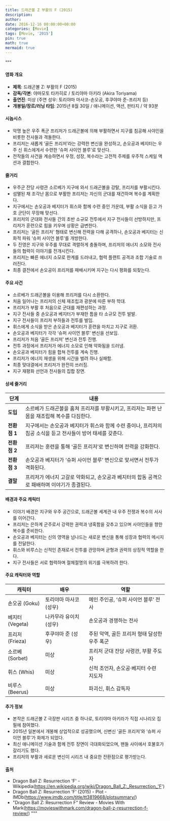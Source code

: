 ```yaml
---
title: 드래곤볼 Z 부활의 F (2015)
description: 
author: 
date: 2016-12-16 00:00:00+00:00
categories: [Movie]
tags: [Movie, '2015']
pin: true
math: true
mermaid: true
---
```

"""
#### 영화 개요

- **제목**: 드래곤볼 Z: 부활의 F (2015)
- **감독/각본**: 야마모토 타카히로 / 토리야마 아키라 (Akira Toriyama)
- **출연진**: 미상 (주연 성우: 토리야마 마사코-손오공, 후쿠야마 준-프리저 등)
- **개봉일/장르/러닝 타임**: 2015년 8월 30일 / 애니메이션, 액션, 판타지 / 약 93분

#### 시놉시스

- 악명 높은 우주 폭군 프리저가 드래곤볼에 의해 부활하면서 지구를 침공해 사야인을 비롯한 전사들과 격돌한다.
- 프리저는 새롭게 ‘골든 프리저’라는 강력한 변신을 완성하고, 손오공과 베지터는 우주 신 휘스에게서 수련한 ‘슈퍼 사이언 블루’로 맞선다.
- 전작들의 사건을 계승하면서 우정, 성장, 복수라는 고전적 주제를 우주적 스케일 액션과 결합한다.

#### 줄거리

- 우주군 잔당 사령관 소르베가 지구에 와서 드래곤볼을 강탈, 프리저를 부활시킨다.
- 섬멸된 채 조각난 몸으로 부활한 프리저는 자신의 군대를 재건하며 복수를 계획한다.
- 지구에서는 손오공과 베지터가 휘스와 함께 수련 중인 가운데, 부활 소식을 듣고 가호 군단이 무장해 맞선다.
- 프리저의 군대와 전사들 간의 초반 소규모 전투에서 지구 전사들이 선방하지만, 프리저가 훈련으로 힘을 키우며 상황은 급변한다.
- 프리저는 ‘골든 프리저’ 형태로 변신해 전력을 다해 공격하나, 손오공과 베지터는 신화적 파워 ‘슈퍼 사이언 블루’를 개방한다.
- 두 진영은 지구와 우주를 무대로 격렬하게 충돌하며, 프리저의 에너지 소모와 전사들의 협력이 이야기를 전개시킨다.
- 프리저는 빠른 에너지 소모로 한계를 드러내고, 협력 플랜트 공격과 조합 기술로 쓰러진다.
- 최종 결전에서 손오공이 프리저를 패배시키며 지구는 다시 평화를 되찾는다.

#### 주요 사건

- 소르베가 드래곤볼을 이용해 프리저를 다시 소환한다.
- 처음 일어나는 프리저의 신체 재조립과 광분에 따른 부하 학대.
- 프리저가 부활 후 처음으로 군대를 재편성하는 과정.
- 지구 전사들 중 손오공과 베지터가 부재한 틈을 타 소규모 전투 발발.
- 지구 전사들이 프리저 부하들과 전투를 벌임.
- 휘스에게 소식을 받은 손오공과 베지터가 훈련을 마치고 지구로 귀환.
- 손오공과 베지터가 각각 ‘슈퍼 사이언 블루’ 변신을 선보임.
- 프리저가 처음 ‘골든 프리저’ 변신과 전투 진행.
- 전투 과정에서 프리저가 에너지 소모로 인해 약화됨을 드러냄.
- 손오공과 베지터가 힘을 합쳐 전투를 계속 진행.
- 프리저가 에너지 재생을 위해 시간을 벌려 하나 실패함.
- 최종 맞대결에서 프리저가 완전히 쓰러짐.
- 지구 재평화 선언과 전사들의 집합 장면.

#### 상세 줄거리

| **단계** | **내용** |
|----------|----------|
| **도입** | 소르베가 드래곤볼을 훔쳐 프리저를 부활시키고, 프리저는 파편 난 몸을 재조립해 복수를 다짐한다. |
| **전환점 1** | 지구에서는 손오공과 베지터가 휘스와 함께 수련 중이나, 프리저의 침공 소식을 듣고 전사들이 방어 태세를 갖춘다. |
| **전환점 2** | 프리저는 훈련을 통해 ‘골든 프리저’로 변신하며 전력을 강화한다. |
| **전환점 3** | 손오공과 베지터가 ‘슈퍼 사이언 블루’ 변신으로 맞서면서 전투가 격화된다. |
| **결말** | 프리저가 에너지 고갈로 약화되고, 손오공과 베지터의 합동 공격으로 패배하며 이야기가 종결된다. |

#### 배경과 주요 캐릭터

- 이야기 배경은 지구와 우주 공간으로, 드래곤볼 세계관 내 우주 전쟁과 복수의 서사를 이어간다.
- 프리저는 은하계 군주로서 강력한 권력과 냉혹함을 갖추고 있으며 사야인들을 향한 복수를 준비한다.
- 손오공과 베지터는 신의 영역을 넘나드는 새로운 변신을 통해 성장과 협력의 메시지를 전달한다.
- 휘스와 비루스는 신적인 존재로서 전투를 관망하며 균형과 권력의 상징적 역할을 한다.
- 지구 전사들은 서로 협력하며 절체절명의 위기를 극복하려 한다.

#### 주요 캐릭터와 역할

| **캐릭터** | **배우** | **역할** |
|------------|----------|----------|
| 손오공 (Goku) | 토리야마 마사코 (성우) | 메인 주인공, ‘슈퍼 사이언 블루’ 전사 |
| 베지터 (Vegeta) | 나카무라 유이치 (성우) | 손오공과 경쟁하는 전사 |
| 프리저 (Frieza) | 후쿠야마 준 (성우) | 주된 악역, 골든 프리저 형태 달성한 우주 폭군 |
| 소르베 (Sorbet) | 미상 | 프리저 군대 잔당 사령관, 부활 주도자 |
| 휘스 (Whis) | 미상 | 신적 조언자, 손오공·베지터 수련 지도자 |
| 비루스 (Beerus) | 미상 | 파괴신, 휘스 감독자 |

#### 추가 정보

- 본작은 드래곤볼 Z 극장판 시리즈 중 하나로, 토리야마 아키라가 직접 시나리오 집필에 참여했다.
- 2015년 일본에서 개봉해 상업적으로 성공했으며, 신변신 ‘골든 프리저’와 ‘슈퍼 사이언 블루’가 화제가 되었다.
- 최신 애니메이션 기술과 함께 전투 장면이 극대화되었으며, 팬들 사이에서 호불호가 갈리기도 했다.
- 프리저의 부활과 새로운 변신이 시리즈 내 중요한 전환점으로 평가받는다.

#### 출처

- Dragon Ball Z: Resurrection 'F' - Wikipedia(https://en.wikipedia.org/wiki/Dragon_Ball_Z:_Resurrection_'F')
- Dragon Ball Z: Resurrection 'F' (2015) - Plot - IMDb(https://www.imdb.com/title/tt3819668/plotsummary/)
- "Dragon Ball Z: Resurrection F" Review - Movies With Mark(https://movieswithmark.com/dragon-ball-z-resurrection-f-review/)
"""